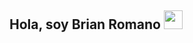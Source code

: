 ## Hola, soy Brian Romano <img src="https://raw.githubusercontent.com/MartinHeinz/MartinHeinz/master/wave.gif" width="30px">
